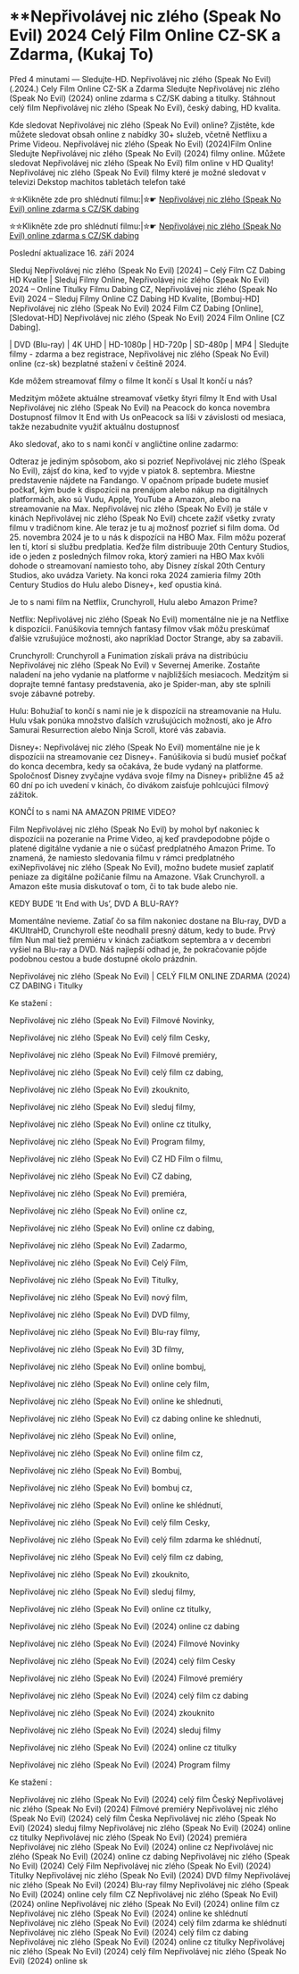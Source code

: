 # **Nepřivolávej nic zlého (Speak No Evil) 2024 Celý Film Online CZ-SK a Zdarma, (Kukaj To)

Před 4 minutami — Sledujte-HD. Nepřivolávej nic zlého (Speak No Evil) (.2024.) Cely Film Online CZ-SK a Zdarma
Sledujte Nepřivolávej nic zlého (Speak No Evil) (2024) online zdarma s CZ/SK dabing a titulky. Stáhnout celý film Nepřivolávej nic zlého (Speak No Evil), český dabing, HD kvalita.

Kde sledovat Nepřivolávej nic zlého (Speak No Evil) online? Zjistěte, kde můžete sledovat obsah online z nabídky 30+ služeb, včetně Netflixu a Prime Videou. Nepřivolávej nic zlého (Speak No Evil) (2024)Film Online Sledujte Nepřivolávej nic zlého (Speak No Evil) (2024) filmy online. Můžete sledovat Nepřivolávej nic zlého (Speak No Evil) film online v HD Quality! Nepřivolávej nic zlého (Speak No Evil) filmy které je možné sledovat v televizi Dekstop machitos tabletách telefon také

✮✮Klikněte zde pro shlédnutí filmu:|✮☛ [Nepřivolávej nic zlého (Speak No Evil) online zdarma s CZ/SK dabing](https://onlinecz-skdabingtitulkyzdarmo.blogspot.com/2024/09/neprivolavej-nic-zleho-speak-no-evil.html)

✮✮Klikněte zde pro shlédnutí filmu:|✮☛ [Nepřivolávej nic zlého (Speak No Evil) online zdarma s CZ/SK dabing](https://onlinecz-skdabingtitulkyzdarmo.blogspot.com/2024/09/neprivolavej-nic-zleho-speak-no-evil.html)

Poslední aktualizace 16. září 2024


Sleduj Nepřivolávej nic zlého (Speak No Evil) [2024] – Celý Film CZ Dabing HD Kvalite | Sleduj Filmy Online, Nepřivolávej nic zlého (Speak No Evil) 2024 – Online Titulky Filmu Dabing CZ, Nepřivolávej nic zlého (Speak No Evil) 2024 – Sleduj Filmy Online CZ Dabing HD Kvalite, [Bombuj-HD] Nepřivolávej nic zlého (Speak No Evil) 2024 Film CZ Dabing [Online], [Sledovat-HD] Nepřivolávej nic zlého (Speak No Evil) 2024 Film Online [CZ Dabing].

| DVD (Blu-ray) | 4K UHD | HD-1080p | HD-720p | SD-480p | MP4 | Sledujte filmy - zdarma a bez registrace, Nepřivolávej nic zlého (Speak No Evil) online (cz-sk) bezplatné stažení v češtině 2024.

Kde môžem streamovať filmy o filme It končí s Usal It končí u nás?

Medzitým môžete aktuálne streamovať všetky štyri filmy It End with Usal Nepřivolávej nic zlého (Speak No Evil) na Peacock do konca novembra Dostupnosť filmov It End with Us onPeacock sa líši v závislosti od mesiaca, takže nezabudnite využiť aktuálnu dostupnosť

Ako sledovať, ako to s nami končí v angličtine online zadarmo:

Odteraz je jediným spôsobom, ako si pozrieť Nepřivolávej nic zlého (Speak No Evil), zájsť do kina, keď to vyjde v piatok 8. septembra. Miestne predstavenie nájdete na Fandango. V opačnom prípade budete musieť počkať, kým bude k dispozícii na prenájom alebo nákup na digitálnych platformách, ako sú Vudu, Apple, YouTube a Amazon, alebo na streamovanie na Max. Nepřivolávej nic zlého (Speak No Evil) je stále v kinách Nepřivolávej nic zlého (Speak No Evil) chcete zažiť všetky zvraty filmu v tradičnom kine. Ale teraz je tu aj možnosť pozrieť si film doma. Od 25. novembra 2024 je to u nás k dispozícii na HBO Max. Film môžu pozerať len tí, ktorí si službu predplatia. Keďže film distribuuje 20th Century Studios, ide o jeden z posledných filmov roka, ktorý zamieri na HBO Max kvôli dohode o streamovaní namiesto toho, aby Disney získal 20th Century Studios, ako uvádza Variety. Na konci roka 2024 zamieria filmy 20th Century Studios do Hulu alebo Disney+, keď opustia kiná.

Je to s nami film na Netflix, Crunchyroll, Hulu alebo Amazon Prime?

Netflix: Nepřivolávej nic zlého (Speak No Evil) momentálne nie je na Netflixe k dispozícii. Fanúšikovia temných fantasy filmov však môžu preskúmať ďalšie vzrušujúce možnosti, ako napríklad Doctor Strange, aby sa zabavili.

Crunchyroll: Crunchyroll a Funimation získali práva na distribúciu Nepřivolávej nic zlého (Speak No Evil) v Severnej Amerike. Zostaňte naladení na jeho vydanie na platforme v najbližších mesiacoch. Medzitým si doprajte temné fantasy predstavenia, ako je Spider-man, aby ste splnili svoje zábavné potreby.

Hulu: Bohužiaľ to končí s nami nie je k dispozícii na streamovanie na Hulu. Hulu však ponúka množstvo ďalších vzrušujúcich možností, ako je Afro Samurai Resurrection alebo Ninja Scroll, ktoré vás zabavia.

Disney+: Nepřivolávej nic zlého (Speak No Evil) momentálne nie je k dispozícii na streamovanie cez Disney+. Fanúšikovia si budú musieť počkať do konca decembra, kedy sa očakáva, že bude vydaný na platforme. Spoločnosť Disney zvyčajne vydáva svoje filmy na Disney+ približne 45 až 60 dní po ich uvedení v kinách, čo divákom zaisťuje pohlcujúci filmový zážitok.

KONČÍ to s nami NA AMAZON PRIME VIDEO?

Film Nepřivolávej nic zlého (Speak No Evil) by mohol byť nakoniec k dispozícii na pozeranie na Prime Video, aj keď pravdepodobne pôjde o platené digitálne vydanie a nie o súčasť predplatného Amazon Prime. To znamená, že namiesto sledovania filmu v rámci predplatného exiNepřivolávej nic zlého (Speak No Evil), možno budete musieť zaplatiť peniaze za digitálne požičanie filmu na Amazone. Však Crunchyroll. a Amazon ešte musia diskutovať o tom, či to tak bude alebo nie.

KEDY BUDE ‘It End with Us’, DVD A BLU-RAY?

Momentálne nevieme. Zatiaľ čo sa film nakoniec dostane na Blu-ray, DVD a 4KUltraHD, Crunchyroll ešte neodhalil presný dátum, kedy to bude. Prvý film Nun mal tiež premiéru v kinách začiatkom septembra a v decembri vyšiel na Blu-ray a DVD. Náš najlepší odhad je, že pokračovanie pôjde podobnou cestou a bude dostupné okolo prázdnin.

Nepřivolávej nic zlého (Speak No Evil) | CELÝ FILM ONLINE ZDARMA (2024) CZ DABING i Titulky

Ke stažení :

Nepřivolávej nic zlého (Speak No Evil) Filmové Novinky,

Nepřivolávej nic zlého (Speak No Evil) celý film Cesky,

Nepřivolávej nic zlého (Speak No Evil) Filmové premiéry,

Nepřivolávej nic zlého (Speak No Evil) celý film cz dabing,

Nepřivolávej nic zlého (Speak No Evil) zkouknito,

Nepřivolávej nic zlého (Speak No Evil) sleduj filmy,

Nepřivolávej nic zlého (Speak No Evil) online cz titulky,

Nepřivolávej nic zlého (Speak No Evil) Program filmy,

Nepřivolávej nic zlého (Speak No Evil) CZ HD Film o filmu,

Nepřivolávej nic zlého (Speak No Evil) CZ dabing,

Nepřivolávej nic zlého (Speak No Evil) premiéra,

Nepřivolávej nic zlého (Speak No Evil) online cz,

Nepřivolávej nic zlého (Speak No Evil) online cz dabing,

Nepřivolávej nic zlého (Speak No Evil) Zadarmo,

Nepřivolávej nic zlého (Speak No Evil) Celý Film,

Nepřivolávej nic zlého (Speak No Evil) Titulky,

Nepřivolávej nic zlého (Speak No Evil) nový film,

Nepřivolávej nic zlého (Speak No Evil) DVD filmy,

Nepřivolávej nic zlého (Speak No Evil) Blu-ray filmy,

Nepřivolávej nic zlého (Speak No Evil) 3D filmy,

Nepřivolávej nic zlého (Speak No Evil) online bombuj,

Nepřivolávej nic zlého (Speak No Evil) online cely film,

Nepřivolávej nic zlého (Speak No Evil) online ke shlednuti,

Nepřivolávej nic zlého (Speak No Evil) cz dabing online ke shlednuti,

Nepřivolávej nic zlého (Speak No Evil) online,

Nepřivolávej nic zlého (Speak No Evil) online film cz,

Nepřivolávej nic zlého (Speak No Evil) Bombuj,

Nepřivolávej nic zlého (Speak No Evil) bombuj cz,

Nepřivolávej nic zlého (Speak No Evil) online ke shlédnutí,

Nepřivolávej nic zlého (Speak No Evil) celý film Cesky,

Nepřivolávej nic zlého (Speak No Evil) celý film zdarma ke shlédnutí,

Nepřivolávej nic zlého (Speak No Evil) celý film cz dabing,

Nepřivolávej nic zlého (Speak No Evil) zkouknito,

Nepřivolávej nic zlého (Speak No Evil) sleduj filmy,

Nepřivolávej nic zlého (Speak No Evil) online cz titulky,

Nepřivolávej nic zlého (Speak No Evil) (2024) online cz dabing

Nepřivolávej nic zlého (Speak No Evil) (2024) Filmové Novinky

Nepřivolávej nic zlého (Speak No Evil) (2024) celý film Cesky

Nepřivolávej nic zlého (Speak No Evil) (2024) Filmové premiéry

Nepřivolávej nic zlého (Speak No Evil) (2024) celý film cz dabing

Nepřivolávej nic zlého (Speak No Evil) (2024) zkouknito

Nepřivolávej nic zlého (Speak No Evil) (2024) sleduj filmy

Nepřivolávej nic zlého (Speak No Evil) (2024) online cz titulky

Nepřivolávej nic zlého (Speak No Evil) (2024) Program filmy

Ke stažení :

Nepřivolávej nic zlého (Speak No Evil) (2024) celý film Český Nepřivolávej nic zlého (Speak No Evil) (2024) Filmové premiéry Nepřivolávej nic zlého (Speak No Evil) (2024) celý film Česka Nepřivolávej nic zlého (Speak No Evil) (2024) sleduj filmy Nepřivolávej nic zlého (Speak No Evil) (2024) online cz titulky Nepřivolávej nic zlého (Speak No Evil) (2024) premiéra Nepřivolávej nic zlého (Speak No Evil) (2024) online cz Nepřivolávej nic zlého (Speak No Evil) (2024) online cz dabing Nepřivolávej nic zlého (Speak No Evil) (2024) Celý Film Nepřivolávej nic zlého (Speak No Evil) (2024) Titulky Nepřivolávej nic zlého (Speak No Evil) (2024) DVD filmy Nepřivolávej nic zlého (Speak No Evil) (2024) Blu-ray filmy Nepřivolávej nic zlého (Speak No Evil) (2024) online cely film CZ Nepřivolávej nic zlého (Speak No Evil) (2024) online Nepřivolávej nic zlého (Speak No Evil) (2024) online film cz Nepřivolávej nic zlého (Speak No Evil) (2024) online ke shlédnutí Nepřivolávej nic zlého (Speak No Evil) (2024) celý film zdarma ke shlédnutí Nepřivolávej nic zlého (Speak No Evil) (2024) celý film cz dabing Nepřivolávej nic zlého (Speak No Evil) (2024) online cz titulky Nepřivolávej nic zlého (Speak No Evil) (2024) celý film Nepřivolávej nic zlého (Speak No Evil) (2024) online sk
